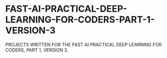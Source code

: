 # FAST-AI-PRACTICAL-DEEP-LEARNING-FOR-CODERS-PART-1-VERSION-3
PROJECTS WRITTEN FOR THE FAST AI PRACTICAL DEEP LEARNING FOR CODERS, PART 1, VERSION 3.
